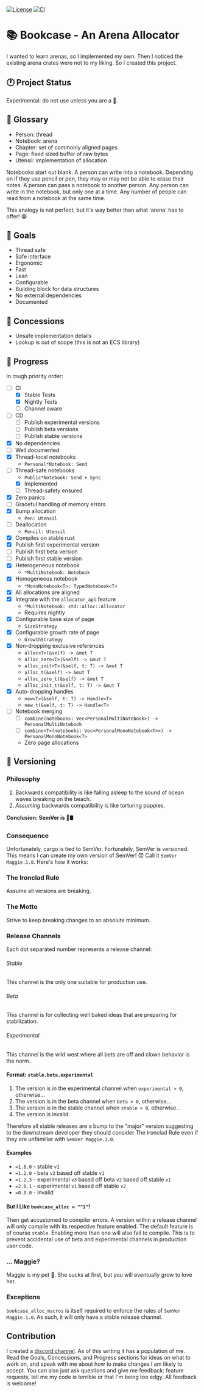 [![License](https://img.shields.io/badge/License-Apache_2.0-blue.svg)](https://github.com/Wopple/bookcase-rs/blob/main/LICENSE.md)
[![CI](https://github.com/Wopple/bookcase-rs/actions/workflows/ci.yaml/badge.svg?branch=main)](https://github.com/Wopple/bookcase-rs/actions/workflows/ci.yaml)

# 📚 Bookcase - An Arena Allocator

I wanted to learn arenas, so I implemented my own. Then I noticed the existing arena crates were not
to my liking. So I created this project.

## 🕐 Project Status

Experimental: do not use unless you are a 🤡.

## 📖 Glossary

- Person: thread
- Notebook: arena
- Chapter: set of commonly aligned pages
- Page: fixed sized buffer of raw bytes
- Utensil: implementation of allocation

Notebooks start out blank. A person can write into a notebook. Depending on if they use pencil or
pen, they may or may not be able to erase their notes. A person can pass a notebook to another
person. Any person can write in the notebook, but only one at a time. Any number of people can read
from a notebook at the same time.

This analogy is not perfect, but it's way better than what 'arena' has to offer! 😁

## 🎯 Goals

- Thread safe
- Safe interface
- Ergonomic
- Fast
- Lean
- Configurable
- Building block for data structures
- No external dependencies
- Documented

## 🚫 Concessions

- Unsafe implementation details
- Lookup is out of scope (this is not an ECS library)

## 🚀 Progress

In rough priority order:

- [ ] CI
  - [x] Stable Tests
  - [x] Nightly Tests
  - [ ] Channel aware
- [ ] CD
  - [ ] Publish experimental versions
  - [ ] Publish beta versions
  - [ ] Publish stable versions
- [x] No dependencies
- [ ] Well documented
- [x] Thread-local notebooks
  - `Personal*Notebook: Send`
- [ ] Thread-safe notebooks
  - `Public*Notebook: Send + Sync`
  - [x] Implemented
  - [ ] Thread-safety ensured
- [x] Zero panics
- [ ] Graceful handling of memory errors
- [x] Bump allocation
  - `Pen: Utensil`
- [ ] Deallocation
  - `Pencil: Utensil`
- [x] Compiles on stable rust
- [x] Publish first experimental version
- [ ] Publish first beta version
- [ ] Publish first stable version
- [x] Heterogeneous notebook
  - `*MultiNotebook: Notebook`
- [x] Homogeneous notebook
  - `*MonoNotebook<T>: TypedNotebook<T>`
- [x] All allocations are aligned
- [x] Integrate with the `allocator_api` feature
  - `*MultiNotebook: std::alloc::Allocator`
  - Requires nightly
- [x] Configurable base size of page
  - `SizeStrategy`
- [x] Configurable growth rate of page
  - `GrowthStrategy`
- [x] Non-dropping exclusive references
  - `alloc<T>(&self) -> &mut T`
  - `alloc_zero<T>(&self) -> &mut T`
  - `alloc_init<T>(&self, t: T) -> &mut T`
  - `alloc_t(&self) -> &mut T`
  - `alloc_zero_t(&self) -> &mut T`
  - `alloc_init_t(&self, t: T) -> &mut T`
- [x] Auto-dropping handles
  - `new<T>(&self, t: T) -> Handle<T>`
  - `new_t(&self, t: T) -> Handle<T>`
- [ ] Notebook merging
  - [ ] `combine(notebooks: Vec<PersonalMultiNotebook>) -> PersonalMultiNotebook`
  - [ ] `combine<T>(notebooks: Vec<PersonalMonoNotebook<T>>) -> PersonalMonoNotebook<T>`
  - Zero page allocations

## 🌳 Versioning

### Philosophy

1. Backwards compatibility is like falling asleep to the sound of ocean waves breaking on the beach.
2. *Assuming* backwards compatibility is like torturing puppies.

**Conclusion: SemVer is 🐍🛢**

### Consequence

Unfortunately, cargo is tied to SemVer. Fortunately, SemVer is versioned. This means I can create my
own version of SemVer! 😈 Call it `SemVer Maggie.1.0`. Here's how it works:

### The Ironclad Rule

Assume all versions are breaking.

### The Motto

Strive to keep breaking changes to an absolute minimum.

### Release Channels

Each dot separated number represents a release channel:

###### Stable

This channel is the only one suitable for production use.

###### Beta

This channel is for collecting well baked ideas that are preparing for stabilization.

###### Experimental

This channel is the wild west where all bets are off and clown behavior is the norm.

#### Format: `stable.beta.experimental`

1. The version is in the experimental channel when `experimental > 0`, otherwise...
2. The version is in the beta channel when `beta > 0`, otherwise...
3. The version is in the stable channel when `stable > 0`, otherwise...
4. The version is invalid.

Therefore all stable releases are a bump to the "major" version suggesting to the downstream
developer they should consider The Ironclad Rule even if they are unfamiliar
with `SemVer Maggie.1.0`.

#### Examples

- `=1.0.0` - stable `v1`
- `=1.2.0` - beta `v2` based off stable `v1`
- `=1.2.3` - experimental `v3` based off beta `v2` based off stable `v1`
- `=2.0.1` - experimental `v1` based off stable `v2`
- `=0.0.0` - invalid

#### But I Like `bookcase_alloc = "^1"`!

Then get accustomed to compiler errors. A version within a release channel will only compile with
its respective feature enabled. The default feature is of course `stable`. Enabling more than one
will also fail to compile. This is to prevent accidental use of beta and experimental channels in
production user code.

### ... Maggie?

Maggie is my pet 🐷. She sucks at first, but you will eventually grow to love her.

### Exceptions

`bookcase_alloc_macros` is itself required to enforce the rules of `SemVer Maggie.1.0`. As such, it
will only have a stable release channel.

## Contribution

I created a [discord channel](https://discord.gg/VNjUtBh4UB). As of this writing it has a population
of me. Read the Goals, Concessions, and Progress sections for ideas on what to work on, and speak
with me about how to make changes I am likely to accept. You can also just ask questions and give me
feedback: feature requests, tell me my code is terrible or that I'm being too edgy. All feedback is
welcome!
